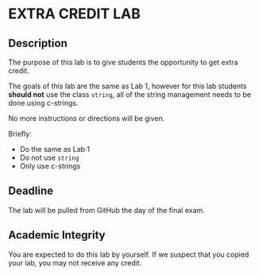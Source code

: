 # EXTRA CREDIT LAB

## Description
The purpose of this lab is to give students the opportunity to get extra credit.

The goals of this lab are the same as Lab 1, however for this lab students **should not** use the class `string`, all of the string management needs to be done using c-strings.

No more instructions or directions will be given.

Briefly:
- Do the same as Lab 1
- Do not use `string`
- Only use c-strings

## Deadline
The lab will be pulled from GitHub the day of the final exam.

## Academic Integrity
You are expected to do this lab by yourself. If we suspect that you copied your lab, you may not receive any credit.


